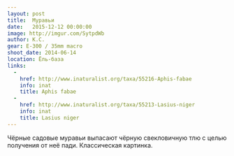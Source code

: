 ```yaml
---
layout: post
title:  Муравьи
date:   2015-12-12 00:00:00
image: http://imgur.com/SytpdWb
author: К.С.
gear: E-300 / 35mm macro
shoot_date: 2014-06-14
location: Ёль-база
links:
  -
    href: http://www.inaturalist.org/taxa/55216-Aphis-fabae
    info: inat
    title: Aphis fabae
  -
    href: http://www.inaturalist.org/taxa/55213-Lasius-niger
    info: inat
    title: Lasius niger
---
```


Чёрные садовые муравьи выпасают чёрную свекловичную тлю с целью получения от неё пади. Классическая картинка.
